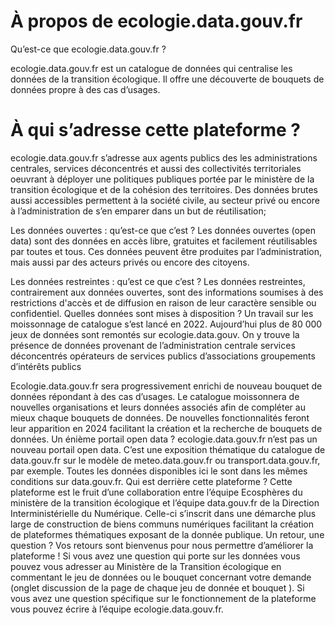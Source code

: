 # À propos de ecologie.data.gouv.fr

Qu’est-ce que ecologie.data.gouv.fr ?

ecologie.data.gouv.fr est un catalogue de données qui centralise les données de la transition écologique. 
Il offre une découverte de bouquets de données propre à des cas d’usages.


# À qui s’adresse cette plateforme ?
ecologie.data.gouv.fr s’adresse aux agents publics des les administrations centrales, services déconcentrés et aussi des collectivités territoriales oeuvrant à déployer une politiques publiques portée par le ministère de la transition écologique et de la cohésion des territoires. Des données brutes aussi accessibles permettent à la société civile, au secteur privé ou encore à l’administration de s’en emparer dans un but de réutilisation;


Les données ouvertes : qu’est-ce que c’est ?
Les données ouvertes (open data) sont des données en accès libre, gratuites et facilement réutilisables par toutes et tous. Ces données peuvent être produites par l’administration, mais aussi par des acteurs privés ou encore des citoyens.


Les données restreintes : qu’est ce que c’est ?
Les données restreintes, contrairement aux données ouvertes, sont des informations soumises à des restrictions d'accès et de diffusion en raison de leur caractère sensible ou confidentiel.
Quelles données sont mises à disposition ?
Un travail sur les moissonnage de catalogue s’est lancé en 2022. Aujourd’hui plus de 80 000 jeux de données sont remontés sur ecologie.data.gouv.
On y trouve la présence de données provenant de
l’administration centrale
services déconcentrés
opérateurs de services publics
d’associations
groupements d’intérêts publics




Ecologie.data.gouv.fr sera progressivement enrichi de nouveau bouquet de données répondant à des cas d’usages. Le catalogue moissonnera de nouvelles organisations et leurs données associés afin de compléter au mieux chaque bouquets de données. De nouvelles fonctionnalités feront leur apparition en 2024 facilitant la création et la recherche de bouquets de données.
Un énième portail open data ?
ecologie.data.gouv.fr n’est pas un nouveau portail open data. C’est une exposition thématique du catalogue de data.gouv.fr sur le modèle de meteo.data.gouv.fr ou  transport.data.gouv.fr, par exemple. Toutes les données disponibles ici le sont dans les mêmes conditions sur data.gouv.fr.
Qui est derrière cette plateforme ?
Cette plateforme est le fruit d’une collaboration entre l’équipe Ecosphères du ministère de la transition écologique et l’équipe data.gouv.fr de la Direction Interministérielle du Numérique.
Celle-ci s’inscrit dans une démarche plus large de construction de biens communs numériques facilitant la création de plateformes thématiques exposant de la donnée publique.
Un retour, une question ?
Vos retours sont bienvenus pour nous permettre d’améliorer la plateforme !
Si vous avez une question qui porte sur les données vous pouvez vous adresser au Ministère de la Transition écologique en commentant le jeu de données ou le bouquet concernant votre demande (onglet discussion de la page de chaque jeu de donnée et bouquet ).
Si vous avez une question spécifique sur le fonctionnement de la plateforme vous pouvez écrire à l’équipe ecologie.data.gouv.fr.
